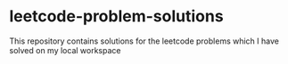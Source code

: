 # leetcode-problem-solutions
This repository contains solutions for the leetcode problems which I have solved on my local workspace

